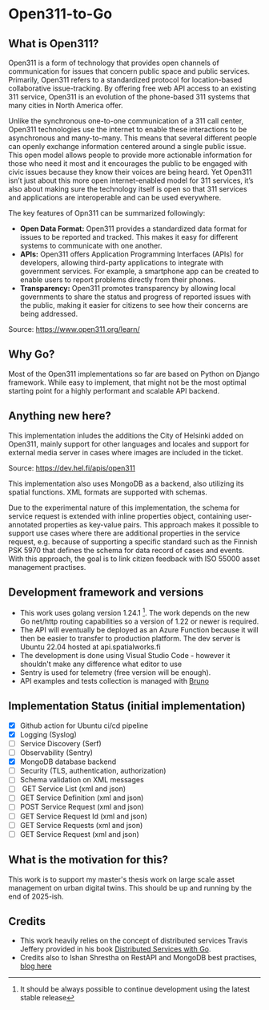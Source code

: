 # Open311-to-Go


## What is Open311?

Open311 is a form of technology that provides open channels of communication for issues that concern public space and public services. Primarily, Open311 refers to a standardized protocol for location-based collaborative issue-tracking. By offering free web API access to an existing 311 service, Open311 is an evolution of the phone-based 311 systems that many cities in North America offer.

Unlike the synchronous one-to-one communication of a 311 call center, Open311 technologies use the internet to enable these interactions to be asynchronous and many-to-many. This means that several different people can openly exchange information centered around a single public issue. This open model allows people to provide more actionable information for those who need it most and it encourages the public to be engaged with civic issues because they know their voices are being heard. Yet Open311 isn’t just about this more open internet-enabled model for 311 services, it’s also about making sure the technology itself is open so that 311 services and applications are interoperable and can be used everywhere.

The key features of Opn311 can be summarized followingly:
*  **Open Data Format:** Open311 provides a standardized data format for issues to be reported and tracked. This makes it easy for different systems to communicate with one another.
*  **APIs:** Open311 offers Application Programming Interfaces (APIs) for developers, allowing third-party applications to integrate with government services. For example, a smartphone app can be created to enable users to report problems directly from their phones.
*  **Transparency:** Open311 promotes transparency by allowing local governments to share the status and progress of reported issues with the public, making it easier for citizens to see how their concerns are being addressed.

Source: https://www.open311.org/learn/

## Why Go?

Most of the Open311 implementations so far are based on Python on Django framework. While easy to implement, that might not be the most optimal starting point for a highly performant and scalable API backend.

## Anything new here?

This implementation inludes the additions the City of Helsinki added on Open311, mainly support for other languages and locales and support for external media server in cases where images are included in the ticket.

Source: https://dev.hel.fi/apis/open311 

This implementation also uses MongoDB as a backend, also utilizing its spatial functions. XML formats are supported with schemas.

Due to the experimental nature of this implementation, the schema for service request is extended with inline properties object, containing user-annotated properties as key-value pairs. This approach makes it possible to support use cases where there are additional properties in the service request, e.g. because of supporting a specific standard such as the Finnish PSK 5970 that defines the schema for data record of cases and events. With this approach, the goal is to link citizen feedback with ISO 55000 asset management practises.

## Development framework and versions

* This work uses golang version 1.24.1 [^1]. The work depends on the new Go net/http routing capabilities so a version of 1.22 or newer is required.
* The API will eventually be deployed as an Azure Function because it will then be easier to transfer to production platform. The dev server is Ubuntu 22.04 hosted at api.spatialworks.fi
* The development is done using Visual Studio Code - however it shouldn't make any difference what editor to use
* Sentry is used for telemetry (free version will be enough).
* API examples and tests collection is managed with [Bruno](https://www.usebruno.com/)

## Implementation Status (initial implementation)

* [x]  Github action for Ubuntu ci/cd pipeline
* [x]  Logging (Syslog)
* [ ]  Service Discovery (Serf)
* [ ]  Observability (Sentry)
* [x]  MongoDB database backend
* [ ]  Security (TLS, authentication, authorization)
* [ ]  Schema validation on XML messages
* [ ]  GET Service List (xml and json)
* [ ]  GET Service Definition (xml and json)
* [ ]  POST Service Request (xml and json)
* [ ]  GET Service Request Id (xml and json)
* [ ]  GET Service Requests (xml and json)
* [ ]  GET Service Request (xml and json)

## What is the motivation for this?

This work is to support my master's thesis work on large scale asset management on urban digital twins. This should be up and running by the end of 2025-ish.

## Credits

* This work heavily relies on the concept of distributed services Travis Jeffery provided in his book [Distributed Services with Go](https://a.co/d/g5mhjd8).
* Credits also to Ishan Shrestha on RestAPI and MongoDB best practises, [blog here](https://medium.com/@ishan.shrestha356/scalable-json-restapi-using-go-lang-and-mongodb-cf9699c5f6e8)



[^1]: It should be always possible to continue development using the latest stable release

